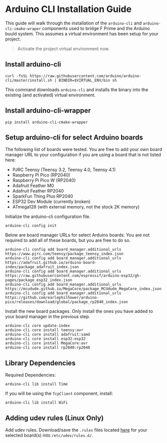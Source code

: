 # Arduino CLI Installation Guide

This guide will walk through the installation of the `arduino-cli` and `arduino-cli-cmake-wraper` components used to bridge F Prime and the Arduino buuld system. This assumes a virtual environment has been setup for your project.

> Activate the project virtual environment now.

## Install arduino-cli
```shell
curl -fsSL https://raw.githubusercontent.com/arduino/arduino-cli/master/install.sh | BINDIR=$VIRTUAL_ENV/bin sh
```

This command downloads `arduino-cli` and installs the binary into the existing (and activated) virtual environment.

## Install arduino-cli-wrapper
```shell
pip install arduino-cli-cmake-wrapper
```

## Setup arduino-cli for select Arduino boards

The following list of boards were tested. You are free to add your own board manager URL to your configuration if you are using a board that is not listed here:
  - PJRC Teensy (Teensy 3.2, Teensy 4.0, Teensy 4.1)
  - Raspberry Pi Pico (RP2040)
  - Raspberry Pi Pico W (RP2040)
  - Adafruit Feather M0
  - Adafruit Feather RP2040
  - SparkFun Thing Plus RP2040
  - ESP32 Dev Module (currently broken)
  - ATmega128 (with external memory, not the stock 2K memory)

Initialize the arduino-cli configuration file.
```shell
arduino-cli config init
```

Below are board manager URLs for select Arduino boards. You are not required to add all of these boards, but you are free to do so.
```shell
arduino-cli config add board_manager.additional_urls https://www.pjrc.com/teensy/package_teensy_index.json
arduino-cli config add board_manager.additional_urls https://adafruit.github.io/arduino-board-index/package_adafruit_index.json
arduino-cli config add board_manager.additional_urls https://raw.githubusercontent.com/espressif/arduino-esp32/gh-pages/package_esp32_index.json
arduino-cli config add board_manager.additional_urls https://mcudude.github.io/MegaCore/package_MCUdude_MegaCore_index.json
arduino-cli config add board_manager.additional_urls https://github.com/earlephilhower/arduino-pico/releases/download/global/package_rp2040_index.json
```

Install the new board packages. Only install the ones you have added to your board manager in the previous step.
```shell
arduino-cli core update-index
arduino-cli core install teensy:avr
arduino-cli core install adafruit:samd
arduino-cli core install esp32:esp32
arduino-cli core install MegaCore:avr
arduino-cli core install rp2040:rp2040
```

## Library Dependencies
Required Dependencies:
```shell
arduino-cli lib install Time
```

If you will be using the `TcpClient` component, install:
```shell
arduino-cli lib install WiFi
```

## Adding udev rules (Linux Only)
Add udev rules. Download/save the `.rules` files located [here](./rules/) for your selected board(s) into `/etc/udev/rules.d/`.
